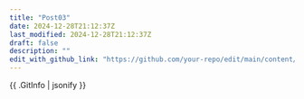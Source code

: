 ```yaml
---
title: "Post03"
date: 2024-12-28T21:12:37Z
last_modified: 2024-12-28T21:12:37Z
draft: false
description: ""
edit_with_github_link: "https://github.com/your-repo/edit/main/content/docs/post03.md"
---
```


{{ .GitInfo | jsonify }}